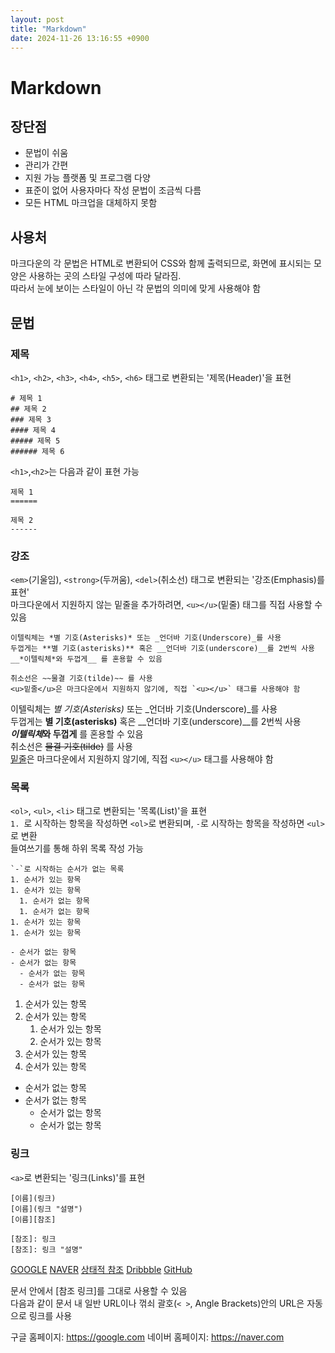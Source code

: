 ```yaml
---
layout: post
title: "Markdown"
date: 2024-11-26 13:16:55 +0900
---
```

# Markdown

## 장단점
- 문법이 쉬움
- 관리가 간편
- 지원 가능 플랫폼 및 프로그램 다양
- 표준이 없어 사용자마다 작성 문법이 조금씩 다름
- 모든 HTML 마크업을 대체하지 못함

## 사용처
마크다운의 각 문법은 HTML로 변환되어 CSS와 함께 출력되므로, 화면에 표시되는 모양은 사용하는 곳의 스타일 구성에 따라 달라짐.  
따라서 눈에 보이는 스타일이 아닌 각 문법의 의미에 맞게 사용해야 함

## 문법

### 제목
`<h1>`, `<h2>`, `<h3>`, `<h4>`, `<h5>`, `<h6>` 태그로 변환되는 '제목(Header)'을 표현
```
# 제목 1
## 제목 2
### 제목 3
#### 제목 4
##### 제목 5
###### 제목 6
```
`<h1>`,`<h2>`는 다음과 같이 표현 가능
```angular2html
제목 1
======

제목 2
------
```

### 강조
`<em>`(기울임), `<strong>`(두꺼움), `<del>`(취소선) 태그로 변환되는 '강조(Emphasis)를 표현'  
마크다운에서 지원하지 않는 밑줄을 추가하려면, `<u></u>`(밑줄) 태그를 직접 사용할 수 있음

```angular2html
이텔릭체는 *별 기호(Asterisks)* 또는 _언더바 기호(Underscore)_를 사용
두껍게는 **별 기호(asterisks)** 혹은 __언더바 기호(underscore)__를 2번씩 사용
__*이텔릭체*와 두껍게__ 를 혼용할 수 있음

취소선은 ~~물결 기호(tilde)~~ 를 사용
<u>밑줄</u>은 마크다운에서 지원하지 않기에, 직접 `<u></u>` 태그를 사용해야 함
```

이텔릭체는 *별 기호(Asterisks)* 또는 _언더바 기호(Underscore)_를 사용  
두껍게는 **별 기호(asterisks)** 혹은 __언더바 기호(underscore)__를 2번씩 사용  
__*이텔릭체*와 두껍게__ 를 혼용할 수 있음  
취소선은 ~~물결 기호(tilde)~~ 를 사용  
<u>밑줄</u>은 마크다운에서 지원하지 않기에, 직접 `<u></u>` 태그를 사용해야 함

### 목록
`<ol>`, `<ul>`, `<li>` 태그로 변환되는 '목록(List)'을 표현  
`1. `로 시작하는 항목을 작성하면 `<ol>`로 변환되며, `-`로 시작하는 항목을 작성하면 `<ul>`로 변환  
들여쓰기를 통해 하위 목록 작성 가능

```angular2html
`-`로 시작하는 순서가 없는 목록
1. 순서가 있는 항목
1. 순서가 있는 항목
  1. 순서가 없는 항목
  1. 순서가 없는 항목
1. 순서가 있는 항목
1. 순서가 있는 항목

- 순서가 없는 항목
- 순서가 없는 항목
  - 순서가 없는 항목
  - 순서가 없는 항목
```

1. 순서가 있는 항목
1. 순서가 있는 항목
   1. 순서가 있는 항목
   1. 순서가 있는 항목
1. 순서가 있는 항목
1. 순서가 있는 항목

- 순서가 없는 항목
- 순서가 없는 항목
    - 순서가 없는 항목
    - 순서가 없는 항목

### 링크
`<a>`로 변환되는 '링크(Links)'를 표현
```angular2html
[이름](링크)
[이름](링크 "설명")
[이름][참조]

[참조]: 링크
[참조]: 링크 "설명"
```
[GOOGLE](https://google.com)
[NAVER](https://naver.com "링크 설명(title)을 작성하세요.")
[상태적 참조](../users/login)
[Dribbble][Dribbble Link]
[GitHub][1]

문서 안에서 [참조 링크]를 그대로 사용할 수 있음  
다음과 같이 문서 내 일반 URL이나 꺾쇠 괄호(`< >`, Angle Brackets)안의 URL은 자동으로 링크를 사용  

구글 홈페이지: https://google.com
네이버 홈페이지: <https://naver.com>

[Dribbble Link]: https://dribbble.com
[1]: https://github.com
[침조 링크]: https://naver.com "네이버로 이동합니다!"
